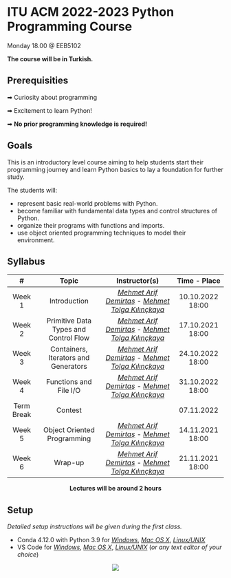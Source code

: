 # ITU ACM 2022-2023 Python Programming Course

Monday 18.00 @ EEB5102

**The course will be in Turkish.**

## Prerequisities

➡ Curiosity about programming

➡ Excitement to learn Python!

➡ **No prior programming knowledge is required!**

## Goals

This is an introductory level course aiming to help students start their programming journey and learn Python basics to lay a foundation for further study.

The students will:
- represent basic real-world problems with Python.
- become familiar with fundamental data types and control structures of Python.
- organize their programs with functions and imports.
- use object oriented programming techniques to model their environment.

## Syllabus

|     #           | Topic                          | Instructor(s)                        | Time - Place
| :----------------: | :-------------------------------: | :-----------------------------: | :-----------------------------: |
| Week 1 | Introduction | [*Mehmet Arif Demirtaş*](https://marifdemirtas.github.io) - [*Mehmet Tolga Kılınçkaya*](https://www.linkedin.com/in/tolga-k%C4%B1l%C4%B1n%C3%A7kaya-42a49a1b1/)| 10.10.2022 18:00|
| Week 2 | Primitive Data Types and Control Flow | [*Mehmet Arif Demirtaş*](https://marifdemirtas.github.io) - [*Mehmet Tolga Kılınçkaya*](https://www.linkedin.com/in/tolga-k%C4%B1l%C4%B1n%C3%A7kaya-42a49a1b1/)| 17.10.2021 18:00|
| Week 3 | Containers, Iterators and Generators | [*Mehmet Arif Demirtaş*](https://marifdemirtas.github.io) - [*Mehmet Tolga Kılınçkaya*](https://www.linkedin.com/in/tolga-k%C4%B1l%C4%B1n%C3%A7kaya-42a49a1b1/)|  24.10.2022 18:00|
| Week 4 | Functions and File I/O | [*Mehmet Arif Demirtaş*](https://marifdemirtas.github.io) - [*Mehmet Tolga Kılınçkaya*](https://www.linkedin.com/in/tolga-k%C4%B1l%C4%B1n%C3%A7kaya-42a49a1b1/)|  31.10.2022 18:00|
| Term Break | Contest | |  07.11.2022 |
| Week 5 | Object Oriented Programming | [*Mehmet Arif Demirtaş*](https://marifdemirtas.github.io) - [*Mehmet Tolga Kılınçkaya*](https://www.linkedin.com/in/tolga-k%C4%B1l%C4%B1n%C3%A7kaya-42a49a1b1/)|  14.11.2021 18:00|
| Week 6 | Wrap-up | [*Mehmet Arif Demirtaş*](https://marifdemirtas.github.io) - [*Mehmet Tolga Kılınçkaya*](https://www.linkedin.com/in/tolga-k%C4%B1l%C4%B1n%C3%A7kaya-42a49a1b1/)|  21.11.2021 18:00|

<p align="center"><b>Lectures will be around 2 hours</b></p>


## Setup

*Detailed setup instructions will be given during the first class.*
- Conda 4.12.0 with Python 3.9 for [*Windows*](https://docs.conda.io/en/latest/miniconda.html#windows-installers), [*Mac OS X*](https://docs.conda.io/en/latest/miniconda.html#macos-installers), [*Linux/UNIX*](https://docs.conda.io/en/latest/miniconda.html#linux-installers)
- VS Code for [*Windows*](https://code.visualstudio.com/docs/?dv=win), [*Mac OS X*](https://code.visualstudio.com/docs/?dv=osx), [*Linux/UNIX*](https://code.visualstudio.com/docs/?dv=linux64_deb) (*or any text editor of your choice*)


<p align="center">
  <a href="//ituacm.com" target="_blank">
    <img src="https://ituacm.com/wp-content/uploads/2017/08/itu-logo.png">
  </a>
</p>
